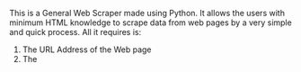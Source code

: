 This is a General Web Scraper made using Python.
It allows the users with minimum HTML knowledge to scrape data from 
web pages by a very simple and quick process.
All it requires is:
1) The URL Address of the Web page
2) The
